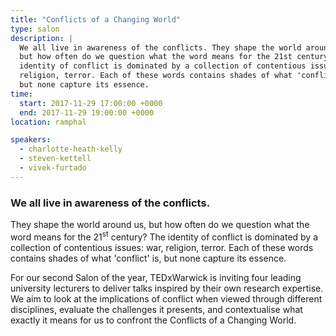 ```yaml
---
title: "Conflicts of a Changing World"
type: salon
description: |
  We all live in awareness of the conflicts. They shape the world around us,
  but how often do we question what the word means for the 21st century? The
  identity of conflict is dominated by a collection of contentious issues: war,
  religion, terror. Each of these words contains shades of what 'conflict' is,
  but none capture its essence.
time:
  start: 2017-11-29 17:00:00 +0000
  end: 2017-11-29 19:00:00 +0000
location: ramphal

speakers:
  - charlotte-heath-kelly
  - steven-kettell
  - vivek-furtado
---
```


### We all live in awareness of the conflicts.

They shape the world around us, but how often do we question what the word
means for the 21<sup>st</sup> century? The identity of conflict is dominated by
a collection of contentious issues: war, religion, terror. Each of these words
contains shades of what 'conflict' is, but none capture its essence.

For our second Salon of the year, TEDxWarwick is inviting four leading
university lecturers to deliver talks inspired by their own research expertise.
We aim to look at the implications of conflict when viewed through different
disciplines, evaluate the challenges it presents, and contextualise what
exactly it means for us to confront the Conflicts of a Changing World.
